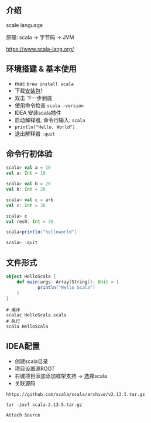 ## 介绍
scale language

原理: scala -> 字节码 -> JVM

https://www.scala-lang.org/




## 环境搭建 & 基本使用
- mac `brew install scala`
- 下载[安装包](https://downloads.lightbend.com/scala/2.11.12/scala-2.11.12.msi)1
- 双击 下一步到底
- 使用命令检查 `scala -version`
- IDEA 安装scala插件
- 启动解释器, 命令行输入: `scala`
- `println("Hello, World")`
- 退出解释器 `:quit`


## 命令行初体验

```scala
scala> val a = 10
val a: Int = 10

scala> val b = 20
val b: Int = 20

scala> val c = a+b
val c: Int = 30

scala> c
val res0: Int = 30

scala>println("helloworld")

scala> :quit
```

## 文件形式
```scala
object HelloScala {
    def main(args: Array[String]): Unit = {
            println("Hello Scala")
    }
}
```

```shell
# 编译
scalac HelloScala.scala
# 执行
scala HelloScala
```


## IDEA配置
- 创建scala目录
- 项目设置源ROOT
- 右键项目添加添加框架支持 -> 选择scala
- 关联源码

```
https://github.com/scala/scala/archive/v2.13.5.tar.gz

tar -zxvf scala-2.13.5.tar.gz

Attach Source
```